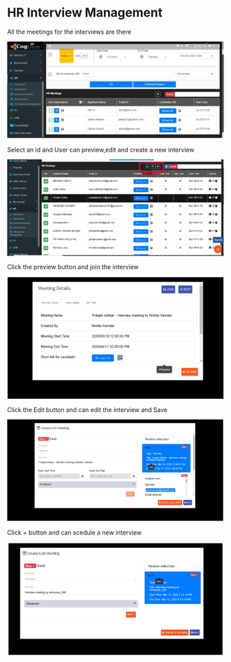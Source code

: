 # HR Interview Management

All the meetings for the interviews are there

![](../.gitbook/assets/image%20%28397%29.png)

Select an id and User can preview,edit and create a new interview

![](../.gitbook/assets/image%20%28470%29.png)

Click the preview button and join the interview

![](../.gitbook/assets/image%20%28495%29.png)

Click the Edit button and can edit the interview and Save

![](../.gitbook/assets/image%20%28484%29.png)

Click + button and can scedule a new interview

![](../.gitbook/assets/image%20%28457%29.png)


